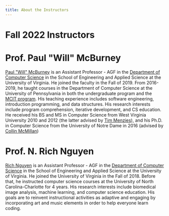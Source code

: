 ```yaml
---
title: About the Instructors
---
```


# Fall 2022 Instructors

# Prof. Paul "Will" McBurney

[Paul "Will" McBurney](https://engineering.virginia.edu/faculty/paul-will-mcburney) is an Assistant Professor - AGF in 
the [Department of Computer Science](https://engineering.virginia.edu/departments/computer-science) in the School of 
Engineering and Applied Science at the University of Virginia. He joined the faculty in the Fall of 2019. From 2016-2019, he 
taught courses in the Department of Computer Science at the University of Pennsylvania in both the undergraduate 
program and the [MCIT program](https://gradadm.seas.upenn.edu/masters/computer-and-information-technology-mcit/). 
His teaching experience includes software engineering, introduction programming, and data structures. 
His research interests include program comprehension, iterative development, and CS education. He received his BS and MS 
in Computer Science from West Virginia University 2010 and 2012 (the latter advised by [Tim Menzies](https://menzies.us/)), 
and his Ph.D. in Computer Science from the University of Notre Dame in 2016 (advised by [Collin McMillan](https://www3.nd.edu/~cmc/))

# Prof. N. Rich Nguyen

[Rich Nguyen](https://www.cs.virginia.edu/~nn4pj/) is an Assistant Professor - AGF in the 
[Department of Computer Science](https://engineering.virginia.edu/departments/computer-science) in the School of
Engineering and Applied Science at the University of Virginia. He joined the University of Virginia in the Fall of 2018.
Before that, he instructed computer science courses at the University of North Carolina-Charlotte for 4 years. His
research interests include biomedical image analysis, machine learning, and computer science education. His goals
are to reinvent instructional activities as adaptive and engaging by incorporating art and music elements
in order to help everyone learn coding.